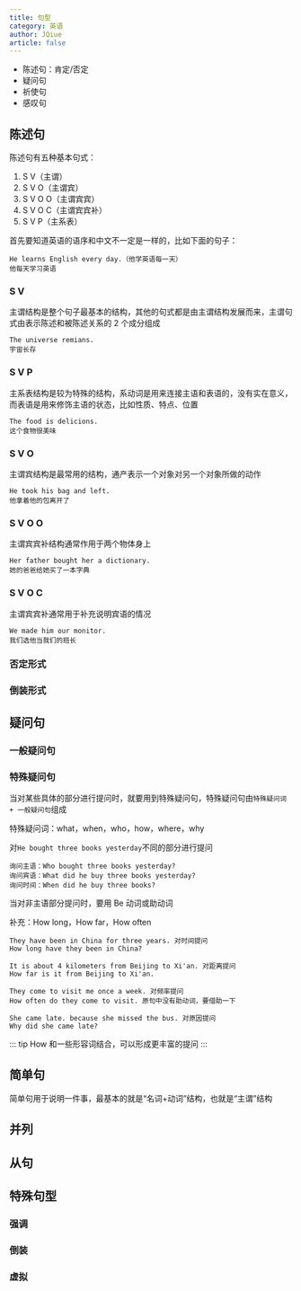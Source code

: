```yaml
---
title: 句型
category: 英语
author: JQiue
article: false
---
```



+ 陈述句：肯定/否定
+ 疑问句
+ 祈使句
+ 感叹句

## 陈述句

陈述句有五种基本句式：

1. S V（主谓）
2. S V O（主谓宾）
3. S V O O（主谓宾宾）
4. S V O C（主谓宾宾补）
5. S V P（主系表）

首先要知道英语的语序和中文不一定是一样的，比如下面的句子：

```text
He learns English every day.（他学英语每一天）
他每天学习英语
```

### S V

主谓结构是整个句子最基本的结构，其他的句式都是由主谓结构发展而来，主谓句式由表示陈述和被陈述关系的 2 个成分组成

```text
The universe remians.
宇宙长存
```

### S V P

主系表结构是较为特殊的结构，系动词是用来连接主语和表语的，没有实在意义，而表语是用来修饰主语的状态，比如性质、特点、位置

```text
The food is delicions.
这个食物很美味
```

### S V O

主谓宾结构是最常用的结构，通产表示一个对象对另一个对象所做的动作

```text
He took his bag and left.
他拿着他的包离开了
```

### S V O O

主谓宾宾补结构通常作用于两个物体身上

```text
Her father bought her a dictionary.
她的爸爸给她买了一本字典
```

### S V O C

主谓宾宾补通常用于补充说明宾语的情况

```text
We made him our monitor.
我们选他当我们的班长
```

### 否定形式

### 倒装形式

## 疑问句

### 一般疑问句

### 特殊疑问句

当对某些具体的部分进行提问时，就要用到特殊疑问句，特殊疑问句由`特殊疑问词 + 一般疑问句`组成

特殊疑问词：what，when，who，how，where，why

对`He bought three books yesterday`不同的部分进行提问

```text
询问主语：Who bought three books yesterday?
询问宾语：What did he buy three books yesterday?
询问时间：When did he buy three books?
```

当对非主语部分提问时，要用 Be 动词或助动词

补充：How long，How far，How often

```text
They have been in China for three years. 对时间提问
How long have they been in China?

It is about 4 kilometers from Beijing to Xi'an. 对距离提问
How far is it from Beijing to Xi'an.

They come to visit me once a week. 对频率提问
How often do they come to visit. 原句中没有助动词，要借助一下

She came late. because she missed the bus. 对原因提问
Why did she came late?
```

::: tip
How 和一些形容词结合，可以形成更丰富的提问
:::

## 简单句

简单句用于说明一件事，最基本的就是“名词+动词”结构，也就是“主谓”结构

## 并列

## 从句

## 特殊句型

### 强调

### 倒装

### 虚拟
